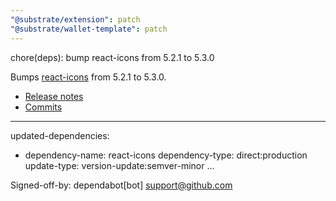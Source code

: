 ```yaml
---
"@substrate/extension": patch
"@substrate/wallet-template": patch
---
```


chore(deps): bump react-icons from 5.2.1 to 5.3.0

Bumps [react-icons](https://github.com/react-icons/react-icons) from 5.2.1 to 5.3.0.
- [Release notes](https://github.com/react-icons/react-icons/releases)
- [Commits](https://github.com/react-icons/react-icons/compare/v5.2.1...v5.3.0)

---
updated-dependencies:
- dependency-name: react-icons
  dependency-type: direct:production
  update-type: version-update:semver-minor
...

Signed-off-by: dependabot[bot] <support@github.com>
